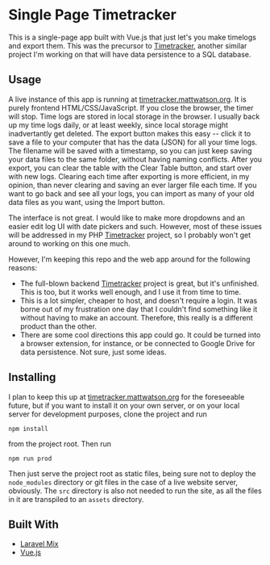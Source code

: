# Single Page Timetracker

This is a single-page app built with Vue.js that just let's you make timelogs and export them. This was the precursor to [Timetracker](https://github.com/mateowatson/timetracker), another similar project I'm working on that will have data persistence to a SQL database.

## Usage

A live instance of this app is running at [timetracker.mattwatson.org](http://timetracker.mattwatson.org/). It is purely frontend HTML/CSS/JavaScript. If you close the browser, the timer will stop. Time logs are stored in local storage in the browser. I usually back up my time logs daily, or at least weekly, since local storage might inadvertantly get deleted. The export button makes this easy -- click it to save a file to your computer that has the data (JSON) for all your time logs. The filename will be saved with a timestamp, so you can just keep saving your data files to the same folder, without having naming conflicts. After you export, you can clear the table with the Clear Table button, and start over with new logs. Clearing each time after exporting is more efficient, in my opinion, than never clearing and saving an ever larger file each time. If you want to go back and see all your logs, you can import as many of your old data files as you want, using the Import button.

The interface is not great. I would like to make more dropdowns and an easier edit log UI with date pickers and such. However, most of these issues will be addressed in my PHP [Timetracker](https://github.com/mateowatson/timetracker) project, so I probably won't get around to working on this one much.

However, I'm keeping this repo and the web app around for the following reasons:

- The full-blown backend [Timetracker](https://github.com/mateowatson/timetracker) project is great, but it's unfinished. This is too, but it works well enough, and I use it from time to time.
- This is a lot simpler, cheaper to host, and doesn't require a login. It was borne out of my frustration one day that I couldn't find something like it without having to make an account. Therefore, this really is a different product than the other.
- There are some cool directions this app could go. It could be turned into a browser extension, for instance, or be connected to Google Drive for data persistence. Not sure, just some ideas.

## Installing

I plan to keep this up at [timetracker.mattwatson.org](http://timetracker.mattwatson.org/) for the foreseeable future, but if you want to install it on your own server, or on your local server for development purposes, clone the project and run

`npm install`

from the project root. Then run

`npm run prod`

Then just serve the project root as static files, being sure not to deploy the `node_modules` directory or git files in the case of a live website server, obviously. The `src` directory is also not needed to run the site, as all the files in it are transpiled to an `assets` directory.

## Built With

- [Laravel Mix](https://laravel-mix.com/)
- [Vue.js](https://vuejs.org/)